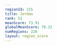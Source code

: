 ```yaml
---
regionId: 215
title: Jordan
rank: 52
meanScore: 73.91
globalMeanScore: 70.22
numRegions: 220
layout: region_score
---
```

